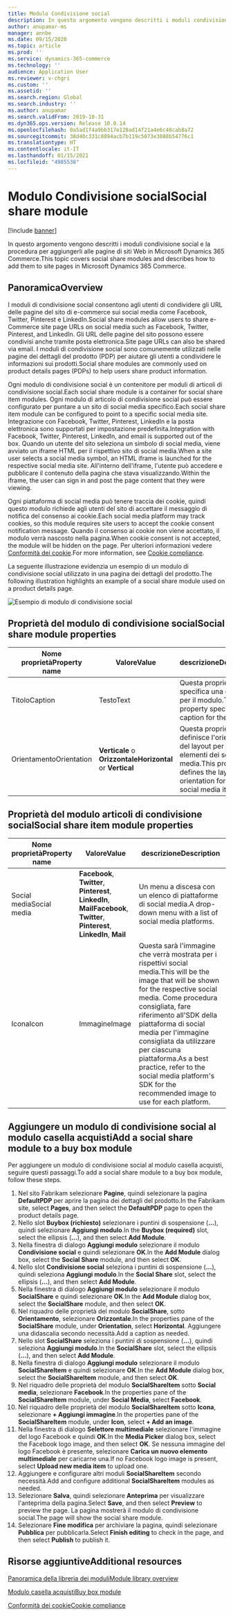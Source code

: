 ```yaml
---
title: Modulo Condivisione social
description: In questo argomento vengono descritti i moduli condivisione social e la procedura per aggiungerli alle pagine di siti Web in Microsoft Dynamics 365 Commerce.
author: anupamar-ms
manager: annbe
ms.date: 09/15/2020
ms.topic: article
ms.prod: ''
ms.service: dynamics-365-commerce
ms.technology: ''
audience: Application User
ms.reviewer: v-chgri
ms.custom: ''
ms.assetid: ''
ms.search.region: Global
ms.search.industry: ''
ms.author: anupamar
ms.search.validFrom: 2019-10-31
ms.dyn365.ops.version: Release 10.0.14
ms.openlocfilehash: 0a5ad1f4a9bb317e128ad14f21a4e6c48cab8a72
ms.sourcegitcommit: 38d40c331c8894acb7b119c5073e3088b54776c1
ms.translationtype: HT
ms.contentlocale: it-IT
ms.lasthandoff: 01/15/2021
ms.locfileid: "4985538"
---
```

# <a name="social-share-module"></a><span data-ttu-id="8b50a-103">Modulo Condivisione social</span><span class="sxs-lookup"><span data-stu-id="8b50a-103">Social share module</span></span>

[!include [banner](includes/banner.md)]

<span data-ttu-id="8b50a-104">In questo argomento vengono descritti i moduli condivisione social e la procedura per aggiungerli alle pagine di siti Web in Microsoft Dynamics 365 Commerce.</span><span class="sxs-lookup"><span data-stu-id="8b50a-104">This topic covers social share modules and describes how to add them to site pages in Microsoft Dynamics 365 Commerce.</span></span>

## <a name="overview"></a><span data-ttu-id="8b50a-105">Panoramica</span><span class="sxs-lookup"><span data-stu-id="8b50a-105">Overview</span></span>

<span data-ttu-id="8b50a-106">I moduli di condivisione social consentono agli utenti di condividere gli URL delle pagine del sito di e-commerce sui social media come Facebook, Twitter, Pinterest e LinkedIn.</span><span class="sxs-lookup"><span data-stu-id="8b50a-106">Social share modules allow users to share e-Commerce site page URLs on social media such as Facebook, Twitter, Pinterest, and LinkedIn.</span></span> <span data-ttu-id="8b50a-107">Gli URL delle pagine del sito possono essere condivisi anche tramite posta elettronica.</span><span class="sxs-lookup"><span data-stu-id="8b50a-107">Site page URLs can also be shared via email.</span></span> <span data-ttu-id="8b50a-108">I moduli di condivisione social sono comunemente utilizzati nelle pagine dei dettagli del prodotto (PDP) per aiutare gli utenti a condividere le informazioni sui prodotti.</span><span class="sxs-lookup"><span data-stu-id="8b50a-108">Social share modules are commonly used on product details pages (PDPs) to help users share product information.</span></span>

<span data-ttu-id="8b50a-109">Ogni modulo di condivisione social è un contenitore per moduli di articoli di condivisione social.</span><span class="sxs-lookup"><span data-stu-id="8b50a-109">Each social share module is a container for social share item modules.</span></span> <span data-ttu-id="8b50a-110">Ogni modulo di articolo di condivisione social può essere configurato per puntare a un sito di social media specifico.</span><span class="sxs-lookup"><span data-stu-id="8b50a-110">Each social share item module can be configured to point to a specific social media site.</span></span> <span data-ttu-id="8b50a-111">Integrazione con Facebook, Twitter, Pinterest, LinkedIn e la posta elettronica sono supportati per impostazione predefinita.</span><span class="sxs-lookup"><span data-stu-id="8b50a-111">Integration with Facebook, Twitter, Pinterest, LinkedIn, and email is supported out of the box.</span></span> <span data-ttu-id="8b50a-112">Quando un utente del sito seleziona un simbolo di social media, viene avviato un iframe HTML per il rispettivo sito di social media.</span><span class="sxs-lookup"><span data-stu-id="8b50a-112">When a site user selects a social media symbol, an HTML iframe is launched for the respective social media site.</span></span> <span data-ttu-id="8b50a-113">All'interno dell'iframe, l'utente può accedere e pubblicare il contenuto della pagina che stava visualizzando.</span><span class="sxs-lookup"><span data-stu-id="8b50a-113">Within the iframe, the user can sign in and post the page content that they were viewing.</span></span>

<span data-ttu-id="8b50a-114">Ogni piattaforma di social media può tenere traccia dei cookie, quindi questo modulo richiede agli utenti del sito di accettare il messaggio di notifica del consenso ai cookie.</span><span class="sxs-lookup"><span data-stu-id="8b50a-114">Each social media platform may track cookies, so this module requires site users to accept the cookie consent notification message.</span></span> <span data-ttu-id="8b50a-115">Quando il consenso ai cookie non viene accettato, il modulo verrà nascosto nella pagina.</span><span class="sxs-lookup"><span data-stu-id="8b50a-115">When cookie consent is not accepted, the module will be hidden on the page.</span></span> <span data-ttu-id="8b50a-116">Per ulteriori informazioni vedere [Conformità dei cookie](cookie-compliance.md).</span><span class="sxs-lookup"><span data-stu-id="8b50a-116">For more information, see [Cookie compliance](cookie-compliance.md).</span></span>

<span data-ttu-id="8b50a-117">La seguente illustrazione evidenzia un esempio di un modulo di condivisione social utilizzato in una pagina dei dettagli del prodotto.</span><span class="sxs-lookup"><span data-stu-id="8b50a-117">The following illustration highlights an example of a social share module used on a product details page.</span></span>

![Esempio di modulo di condivisione social](./media/ecommerce-socialshare.png)

## <a name="social-share-module-properties"></a><span data-ttu-id="8b50a-119">Proprietà del modulo di condivisione social</span><span class="sxs-lookup"><span data-stu-id="8b50a-119">Social share module properties</span></span>

| <span data-ttu-id="8b50a-120">Nome proprietà</span><span class="sxs-lookup"><span data-stu-id="8b50a-120">Property name</span></span>             | <span data-ttu-id="8b50a-121">Valore</span><span class="sxs-lookup"><span data-stu-id="8b50a-121">Value</span></span>                 | <span data-ttu-id="8b50a-122">descrizione</span><span class="sxs-lookup"><span data-stu-id="8b50a-122">Description</span></span> |
|---------------------------|-----------------------|-------------|
| <span data-ttu-id="8b50a-123">Titolo</span><span class="sxs-lookup"><span data-stu-id="8b50a-123">Caption</span></span>                  | <span data-ttu-id="8b50a-124">Testo</span><span class="sxs-lookup"><span data-stu-id="8b50a-124">Text</span></span> | <span data-ttu-id="8b50a-125">Questa proprietà specifica una didascalia per il modulo.</span><span class="sxs-lookup"><span data-stu-id="8b50a-125">This property specifies a caption for the module.</span></span> |
| <span data-ttu-id="8b50a-126">Orientamento</span><span class="sxs-lookup"><span data-stu-id="8b50a-126">Orientation</span></span> | <span data-ttu-id="8b50a-127">**Verticale** o **Orizzontale**</span><span class="sxs-lookup"><span data-stu-id="8b50a-127">**Horizontal** or **Vertical**</span></span>  | <span data-ttu-id="8b50a-128">Questa proprietà definisce l'orientamento del layout per gli elementi dei social media.</span><span class="sxs-lookup"><span data-stu-id="8b50a-128">This property defines the layout orientation for the social media items.</span></span> |

## <a name="social-share-item-module-properties"></a><span data-ttu-id="8b50a-129">Proprietà del modulo articoli di condivisione social</span><span class="sxs-lookup"><span data-stu-id="8b50a-129">Social share item module properties</span></span>
| <span data-ttu-id="8b50a-130">Nome proprietà</span><span class="sxs-lookup"><span data-stu-id="8b50a-130">Property name</span></span>             | <span data-ttu-id="8b50a-131">Valore</span><span class="sxs-lookup"><span data-stu-id="8b50a-131">Value</span></span>                 | <span data-ttu-id="8b50a-132">descrizione</span><span class="sxs-lookup"><span data-stu-id="8b50a-132">Description</span></span> |
|---------------------------|-----------------------|-------------|
| <span data-ttu-id="8b50a-133">Social media</span><span class="sxs-lookup"><span data-stu-id="8b50a-133">Social media</span></span>              | <span data-ttu-id="8b50a-134">**Facebook**, **Twitter**, **Pinterest**, **LinkedIn**, **Mail**</span><span class="sxs-lookup"><span data-stu-id="8b50a-134">**Facebook**, **Twitter**, **Pinterest**, **LinkedIn**, **Mail**</span></span> | <span data-ttu-id="8b50a-135">Un menu a discesa con un elenco di piattaforme di social media.</span><span class="sxs-lookup"><span data-stu-id="8b50a-135">A drop-down menu with a list of social media platforms.</span></span> |
| <span data-ttu-id="8b50a-136">Icona</span><span class="sxs-lookup"><span data-stu-id="8b50a-136">Icon</span></span> |<span data-ttu-id="8b50a-137">Immagine</span><span class="sxs-lookup"><span data-stu-id="8b50a-137">Image</span></span>    | <span data-ttu-id="8b50a-138">Questa sarà l'immagine che verrà mostrata per i rispettivi social media.</span><span class="sxs-lookup"><span data-stu-id="8b50a-138">This will be the image that will be shown for the respective social media.</span></span> <span data-ttu-id="8b50a-139">Come procedura consigliata, fare riferimento all'SDK della piattaforma di social media per l'immagine consigliata da utilizzare per ciascuna piattaforma.</span><span class="sxs-lookup"><span data-stu-id="8b50a-139">As a best practice, refer to the social media platform's SDK for the recommended image to use for each platform.</span></span> |

## <a name="add-a-social-share-module-to-a-buy-box-module"></a><span data-ttu-id="8b50a-140">Aggiungere un modulo di condivisione social al modulo casella acquisti</span><span class="sxs-lookup"><span data-stu-id="8b50a-140">Add a social share module to a buy box module</span></span>

<span data-ttu-id="8b50a-141">Per aggiungere un modulo di condivisione social al modulo casella acquisti, seguire questi passaggi.</span><span class="sxs-lookup"><span data-stu-id="8b50a-141">To add a social share module to a buy box module, follow these steps.</span></span>

1. <span data-ttu-id="8b50a-142">Nel sito Fabrikam selezionare **Pagine**, quindi selezionare la pagina **DefaultPDP** per aprire la pagina dei dettagli del prodotto.</span><span class="sxs-lookup"><span data-stu-id="8b50a-142">In the Fabrikam site, select **Pages**, and then select the **DefaultPDP** page to open the product details page.</span></span> 
1. <span data-ttu-id="8b50a-143">Nello slot **Buybox (richiesto)** selezionare i puntini di sospensione (**...**), quindi selezionare **Aggiungi modulo**.</span><span class="sxs-lookup"><span data-stu-id="8b50a-143">In the **Buybox (required)** slot, select the ellipsis (**...**), and then select **Add Module**.</span></span>
1. <span data-ttu-id="8b50a-144">Nella finestra di dialogo **Aggiungi modulo** selezionare il modulo **Condivisione social** e quindi selezionare **OK**.</span><span class="sxs-lookup"><span data-stu-id="8b50a-144">In the **Add Module** dialog box, select the **Social Share** module, and then select **OK**.</span></span>
1. <span data-ttu-id="8b50a-145">Nello slot **Condivisione social** seleziona i puntini di sospensione (**...**), quindi seleziona **Aggiungi modulo**.</span><span class="sxs-lookup"><span data-stu-id="8b50a-145">In the **Social Share** slot, select the ellipsis (**...**), and then select **Add Module**.</span></span>
1. <span data-ttu-id="8b50a-146">Nella finestra di dialogo **Aggiungi modulo** selezionare il modulo **SocialShare** e quindi selezionare **OK**.</span><span class="sxs-lookup"><span data-stu-id="8b50a-146">In the **Add Module** dialog box, select the **SocialShare** module, and then select **OK**.</span></span>
1. <span data-ttu-id="8b50a-147">Nel riquadro delle proprietà del modulo **SocialShare**, sotto **Orientamento**, selezionare **Orizzontale**.</span><span class="sxs-lookup"><span data-stu-id="8b50a-147">In the properties pane of the **SocialShare** module, under **Orientation**, select **Horizontal**.</span></span> <span data-ttu-id="8b50a-148">Aggiungere una didascalia secondo necessità.</span><span class="sxs-lookup"><span data-stu-id="8b50a-148">Add a caption as needed.</span></span>
1. <span data-ttu-id="8b50a-149">Nello slot **SocialShare** seleziona i puntini di sospensione (**...**), quindi seleziona **Aggiungi modulo**.</span><span class="sxs-lookup"><span data-stu-id="8b50a-149">In the **SocialShare** slot, select the ellipsis (**...**), and then select **Add Module**.</span></span>
1. <span data-ttu-id="8b50a-150">Nella finestra di dialogo **Aggiungi modulo** selezionare il modulo **SocialShareItem** e quindi selezionare **OK**.</span><span class="sxs-lookup"><span data-stu-id="8b50a-150">In the **Add Module** dialog box, select the **SocialShareItem** module, and then select **OK**.</span></span>
1. <span data-ttu-id="8b50a-151">Nel riquadro delle proprietà del modulo **SocialShareItem** sotto **Social media**, selezionare **Facebook**.</span><span class="sxs-lookup"><span data-stu-id="8b50a-151">In the properties pane of the **SocialShareItem** module, under **Social Media**, select **Facebook**.</span></span>
1. <span data-ttu-id="8b50a-152">Nel riquadro delle proprietà del modulo **SocialShareItem** sotto **Icona**, selezionare **+ Aggiungi immagine**.</span><span class="sxs-lookup"><span data-stu-id="8b50a-152">In the properties pane of the **SocialShareItem** module, under **Icon**, select **+ Add an image**.</span></span>
1. <span data-ttu-id="8b50a-153">Nella finestra di dialogo **Selettore multimediale** selezionare l'immagine del logo Facebook e quindi **OK**.</span><span class="sxs-lookup"><span data-stu-id="8b50a-153">In the **Media Picker** dialog box, select the Facebook logo image, and then select **OK**.</span></span> <span data-ttu-id="8b50a-154">Se nessuna immagine del logo Facebook è presente, selezionare **Carica un nuovo elemento multimediale** per caricarne una.</span><span class="sxs-lookup"><span data-stu-id="8b50a-154">If no Facebook logo image is present, select **Upload new media item** to upload one.</span></span>
1. <span data-ttu-id="8b50a-155">Aggiungere e configurare altri moduli **SocialShareItem** secondo necessità.</span><span class="sxs-lookup"><span data-stu-id="8b50a-155">Add and configure additional **SocialShareItem** modules as needed.</span></span>
1. <span data-ttu-id="8b50a-156">Selezionare **Salva**, quindi selezionare **Anteprima** per visualizzare l'anteprima della pagina.</span><span class="sxs-lookup"><span data-stu-id="8b50a-156">Select **Save**, and then select **Preview** to preview the page.</span></span> <span data-ttu-id="8b50a-157">La pagina mostrerà il modulo di condivisione social.</span><span class="sxs-lookup"><span data-stu-id="8b50a-157">The page will show the social share module.</span></span>
1. <span data-ttu-id="8b50a-158">Selezionare **Fine modifica** per archiviare la pagina, quindi selezionare **Pubblica** per pubblicarla.</span><span class="sxs-lookup"><span data-stu-id="8b50a-158">Select **Finish editing** to check in the page, and then select **Publish** to publish it.</span></span>

## <a name="additional-resources"></a><span data-ttu-id="8b50a-159">Risorse aggiuntive</span><span class="sxs-lookup"><span data-stu-id="8b50a-159">Additional resources</span></span>

[<span data-ttu-id="8b50a-160">Panoramica della libreria dei moduli</span><span class="sxs-lookup"><span data-stu-id="8b50a-160">Module library overview</span></span>](starter-kit-overview.md)

[<span data-ttu-id="8b50a-161">Modulo casella acquisti</span><span class="sxs-lookup"><span data-stu-id="8b50a-161">Buy box module</span></span>](add-buy-box.md)

[<span data-ttu-id="8b50a-162">Conformità dei cookie</span><span class="sxs-lookup"><span data-stu-id="8b50a-162">Cookie compliance</span></span>](cookie-compliance.md)
